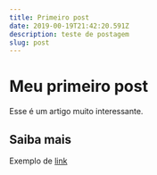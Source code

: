 ```yaml
---
title: Primeiro post
date: 2019-00-19T21:42:20.591Z
description: teste de postagem
slug: post
---
```


# Meu primeiro post

Esse é um artigo muito interessante.

## Saiba mais

Exemplo de [link](https://google.com)
